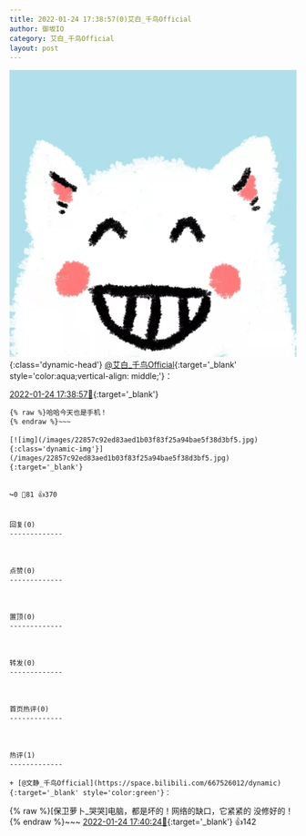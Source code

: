 ```yaml
---
title: 2022-01-24 17:38:57(0)艾白_千鸟Official
author: 御坂IO
category: 艾白_千鸟Official
layout: post
---
```


![img](/images/9ae8b9445fd0665cc014d9080156a45271be73c6.jpg){:class='dynamic-head'}
[@艾白_千鸟Official](https://space.bilibili.com/334537711/dynamic){:target='_blank' style='color:aqua;vertical-align: middle;'}：

[2022-01-24 17:38:57🔗](https://t.bilibili.com/619242960201582478){:target='_blank'}

~~~
{% raw %}哈哈今天也是手机！
{% endraw %}~~~

[![img](/images/22857c92ed83aed1b03f83f25a94bae5f38d3bf5.jpg){:class='dynamic-img'}](/images/22857c92ed83aed1b03f83f25a94bae5f38d3bf5.jpg){:target='_blank'}


↪️0 💬81 👍370


回复(0)
-------------



点赞(0)
-------------



置顶(0)
-------------



转发(0)
-------------



首页热评(0)
-------------



热评(1)
-------------

+ [@文静_千鸟Official](https://space.bilibili.com/667526012/dynamic){:target='_blank' style='color:green'}：
~~~
{% raw %}[保卫萝卜_哭哭]电脑，都是坏的！网络的缺口，它紧紧的 没修好的！
{% endraw %}~~~
[2022-01-24 17:40:24🔗](https://t.bilibili.com/619242960201582478#reply99712550368){:target='_blank'} 👍142


